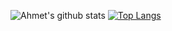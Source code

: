 ![Ahmet's github stats](https://github-readme-stats.vercel.app/api?username=ahmetguldas&show_icons=true&hide=prs,issues,contribs)
[![Top Langs](https://github-readme-stats.vercel.app/api/top-langs/?username=ahmetguldas&layout=compact)](https://github.com/anuraghazra/github-readme-stats)
